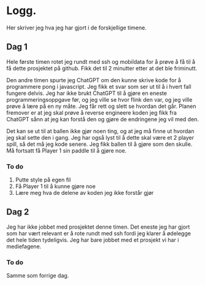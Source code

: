 # Logg. 
Her skriver jeg hva jeg har gjort i de forskjellige timene.

## Dag 1
Hele første timen rotet jeg rundt med ssh og mobildata for å prøve å få til å få dette prosjektet på github. Fikk det til 2 minutter etter at det ble friminutt.

Den andre timen spurte jeg ChatGPT om den kunne skrive kode for å programmere pong i javascript. Jeg fikk et svar som ser ut til å i hvert fall fungere delvis. 
Jeg har ikke brukt ChatGPT til å gjøre en eneste programmeringsoppgave før, og jeg ville se hvor flink den var, og  jeg ville prøve å lære på en ny måte. Jeg får rett og slett se hvordan det går. Planen fremover er at jeg skal prøve å reverse engineere koden jeg fikk fra ChatGPT sånn at jeg kan forstå den og gjøre de endringene jeg vil med den.

Det kan se ut til at ballen ikke gjør noen ting, og at jeg må finne ut hvordan jeg skal sette den i gang. Jeg har også lyst til å dette skal være et 2 player spill, så det må jeg kode senere. 
Jeg fikk ballen til å gjøre som den skulle. Må fortsatt få Player 1 sin paddle til å gjøre noe.

### To do
1. Putte style på egen fil
2. Få Player 1 til å kunne gjøre noe
3. Lære meg hva de delene av koden jeg ikke forstår gjør

## Dag 2
Jeg har ikke jobbet med prosjektet denne timen. Det eneste jeg har gjort som har vært relevant er å rote rundt med ssh fordi jeg klarer å ødelegge det hele tiden tydeligvis. Jeg har bare jobbet med et prosjekt vi har i mediefagene.

### To do
Samme som forrige dag.

